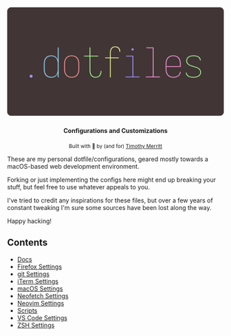 <h1 align="center">
  <img src="dotfiles-logo.svg" alt="dotfiles logo" />
</h1>

<div align="center">
  <strong>Configurations and Customizations</strong>
</div>

<p align="center">
  <sub>Built with  💾  by (and for)
  <a href="https://timmybytes.com">Timothy Merritt</a>
</div>

These are my personal dotfile/configurations, geared mostly towards a macOS-based web development environment.

Forking or just implementing the configs here might end up breaking your stuff, but feel free to use whatever appeals to you.

I've tried to credit any inspirations for these files, but over a few years of constant tweaking I'm sure some sources have been lost along the way.

Happy hacking!

## Contents

- [Docs](./docs/)
- [Firefox Settings](./Firefox/README)
- [git Settings](./git/README)
- [iTerm Settings](./iTerm/README)
- [macOS Settings](./macOS/)
- [Neofetch Settings](./neofetch/README)
- [Neovim Settings](./nvim/)
- [Scripts](./Scripts/)
- [VS Code Settings](./vscode/)
- [ZSH Settings](./zsh/)
